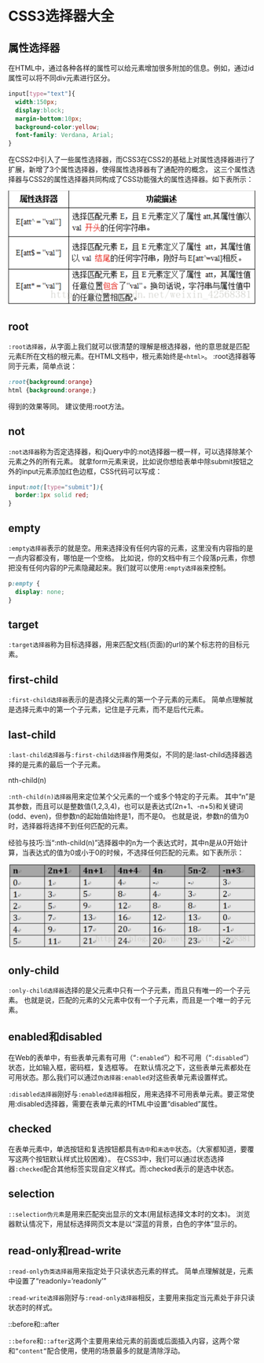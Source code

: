 # CSS3选择器大全

## 属性选择器

在HTML中，通过各种各样的属性可以给元素增加很多附加的信息。例如，通过id属性可以将不同div元素进行区分。

````css
input[type="text"]{
  width:150px;
  display:block;
  margin-bottom:10px;
  background-color:yellow;
  font-family: Verdana, Arial;
}
````

在CSS2中引入了一些属性选择器，而CSS3在CSS2的基础上对属性选择器进行了扩展，新增了3个属性选择器，使得属性选择器有了通配符的概念， 这三个属性选择器与CSS2的属性选择器共同构成了CSS功能强大的属性选择器。如下表所示：

![](../../media/images/css0.png)

## root

`:root选择器`，从字面上我们就可以很清楚的理解是根选择器，他的意思就是匹配元素E所在文档的根元素。在HTML文档中，根元素始终是`<html>`。 :root选择器等同于<html>元素，简单点说：

````css
:root{background:orange}
html {background:orange;}
````

得到的效果等同。 建议使用:root方法。

## not

`:not选择器`称为否定选择器，和jQuery中的:not选择器一模一样，可以选择除某个元素之外的所有元素。 就拿form元素来说，比如说你想给表单中除submit按钮之外的input元素添加红色边框，CSS代码可以写成：

````css
input:not([type="submit"]){
  border:1px solid red;
}
````

## empty

`:empty选择器`表示的就是空。用来选择没有任何内容的元素，这里没有内容指的是一点内容都没有，哪怕是一个空格。 比如说，你的文档中有三个段落p元素，你想把没有任何内容的P元素隐藏起来。我们就可以使用`:empty选择器`来控制。

````css
p:empty {
  display: none;
}
````

## target

`:target选择器`称为目标选择器，用来匹配文档(页面)的url的某个标志符的目标元素。

## first-child

`:first-child选择器`表示的是选择父元素的第一个子元素的元素E。 简单点理解就是选择元素中的第一个子元素，记住是子元素，而不是后代元素。

## last-child

`:last-child选择器`与`:first-child选择器`作用类似，不同的是:last-child选择器选择的是元素的最后一个子元素。

nth-child(n)

`:nth-child(n)选择器`用来定位某个父元素的一个或多个特定的子元素。 其中“n”是其参数，而且可以是整数值(1,2,3,4)，也可以是表达式(2n+1、-n+5)和关键词(odd、even)，但参数n的起始值始终是1，而不是0。 也就是说，参数n的值为0时，选择器将选择不到任何匹配的元素。

经验与技巧:当“:nth-child(n)”选择器中的n为一个表达式时，其中n是从0开始计算，当表达式的值为0或小于0的时候，不选择任何匹配的元素。如下表所示： 

![](../../media/images/css1.png)

## only-child

`:only-child选择器`选择的是父元素中只有一个子元素，而且只有唯一的一个子元素。 也就是说，匹配的元素的父元素中仅有一个子元素，而且是一个唯一的子元素。

## enabled和disabled
在Web的表单中，有些表单元素有可用（“`:enabled`”）和不可用（“`:disabled`”）状态，比如输入框，密码框，复选框等。 在默认情况之下，这些表单元素都处在可用状态。那么我们可以通过`伪选择器:enabled`对这些表单元素设置样式。

`:disabled选择器`刚好与`:enabled选择器`相反，用来选择不可用表单元素。要正常使用:disabled选择器，需要在表单元素的HTML中设置“disabled”属性。

## checked

在表单元素中，单选按钮和复选按钮都具有`选中`和`未选中`状态。（大家都知道，要覆写这两个按钮默认样式比较困难）。 在CSS3中，我们可以通过状态选择器`:checked`配合其他标签实现自定义样式。而:checked表示的是选中状态。

## selection

`::selection伪元素`是用来匹配突出显示的文本(用鼠标选择文本时的文本)。 浏览器默认情况下，用鼠标选择网页文本是以“深蓝的背景，白色的字体”显示的。

## read-only和read-write

`:read-only伪类选择器`用来指定处于只读状态元素的样式。 简单点理解就是，元素中设置了“readonly=’readonly’”

`:read-write选择器`刚好与`:read-only选择器`相反，主要用来指定当元素处于非只读状态时的样式。

::before和::after

`::before`和`::after`这两个主要用来给元素的前面或后面插入内容，这两个常和`”content”`配合使用，使用的场景最多的就是清除浮动。